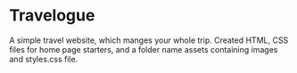 # Travelogue
A simple travel website, which manges your whole trip.
Created HTML, CSS files for home page starters, and a folder name assets containing images and styles.css file.
